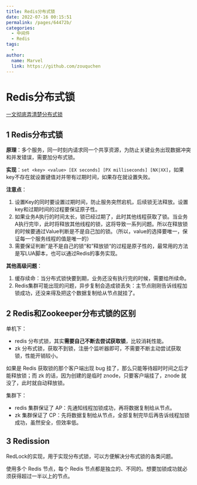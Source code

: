 ```yaml
---
title: Redis分布式锁
date: 2022-07-16 00:15:51
permalink: /pages/64472b/
categories:
  - 中间件
  - Redis
tags:
  - 
author: 
  name: Marvel
  link: https://github.com/zouquchen
---
```

# Redis分布式锁

[一文彻底弄清楚分布式锁](https://www.jianshu.com/p/edca1528dcc3)

## 1 Redis分布式锁

**原理**：多个服务，同一时刻内请求同一个共享资源，为防止关键业务出现数据冲突和并发错误，需要加分布式锁。

**实现**：`set <key> <value> [EX seconds] [PX milliseconds] [NX|XX]`，如果key不存在就设置键值对并带有过期时间，如果存在就设置失败。

**注意点**：

1. 设置Key的同时要设置过期时间，防止服务突然宕机，后续锁无法释放。设置key和过期时间的过程要保证原子性。
2. 如果业务A执行的时间太长，锁已经过期了，此时其他线程获取了锁。当业务A执行完毕，此时将释放其他线程的锁，这将导致一系列问题。所以在释放锁的时候要通过Value判断是不是自己加的锁。（所以，value的选择要唯一，保证每一个服务线程的值是唯一的）
3. 需要保证判断”是不是自己的锁“和”释放锁“的过程是原子性的，最常用的方法是写LUA脚本，也可以通过Redis的事务实现。

**其他高级问题**：

1. 缓存续命：当分布式锁快要到期，业务还没有执行完的时候，需要给所续命。
2. Redis集群可能出现的问题，异步复制会造成锁丢失：主节点刚刚告诉线程加锁成功，还没来得及把这个数据复制给从节点就挂了。



## 2 Redis和Zookeeper分布式锁的区别

单机下：

- redis 分布式锁，其实**需要自己不断去尝试获取锁**，比较消耗性能。
- zk 分布式锁，获取不到锁，注册个监听器即可，不需要不断主动尝试获取锁，性能开销较小。

如果是 Redis 获取锁的那个客户端出现 bug 挂了，那么只能等待超时时间之后才能释放锁；而 zk 的话，因为创建的是临时 znode，只要客户端挂了，znode 就没了，此时就自动释放锁。

集群下：

- redis 集群保证了 AP：先通知线程加锁成功，再将数据复制给从节点。
- zk 集群保证了 CP：先将数据复制给从节点，全部复制完毕后再告诉线程加锁成功，虽然安全，但效率低。

## 3 Redission

RedLock的实现，用于实现分布式锁，可以方便解决分布式锁的各类问题。

使用多个 Redis 节点，每个 Redis 节点都是独立的、不同的。想要加锁成功就必须获得超过一半以上的节点。